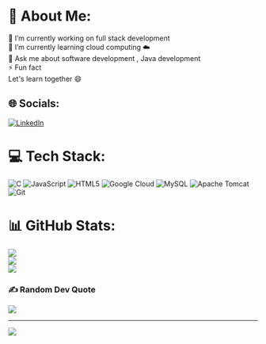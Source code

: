 # 💫 About Me:
🔭 I’m currently working on full stack development <br>🌱 I’m currently learning cloud computing ☁️<br>💬 Ask me about software development , Java development <br>⚡ Fun fact <br>      Let's learn together 😄


## 🌐 Socials:
[![LinkedIn](https://img.shields.io/badge/LinkedIn-%230077B5.svg?logo=linkedin&logoColor=white)](https://linkedin.com/in/https://www.linkedin.com/in/prachi-joshi-29aa93227?utm_source=share&utm_campaign=share_via&utm_content=profile&utm_medium=android_app) 

# 💻 Tech Stack:
![C](https://img.shields.io/badge/c-%2300599C.svg?style=for-the-badge&logo=c&logoColor=white) ![JavaScript](https://img.shields.io/badge/javascript-%23323330.svg?style=for-the-badge&logo=javascript&logoColor=%23F7DF1E) ![HTML5](https://img.shields.io/badge/html5-%23E34F26.svg?style=for-the-badge&logo=html5&logoColor=white) ![Google Cloud](https://img.shields.io/badge/GoogleCloud-%234285F4.svg?style=for-the-badge&logo=google-cloud&logoColor=white) ![MySQL](https://img.shields.io/badge/mysql-4479A1.svg?style=for-the-badge&logo=mysql&logoColor=white) ![Apache Tomcat](https://img.shields.io/badge/apache%20tomcat-%23F8DC75.svg?style=for-the-badge&logo=apache-tomcat&logoColor=black) ![Git](https://img.shields.io/badge/git-%23F05033.svg?style=for-the-badge&logo=git&logoColor=white)
# 📊 GitHub Stats:
![](https://github-readme-stats.vercel.app/api?username=Prachi131&theme=dark&hide_border=false&include_all_commits=false&count_private=false)<br/>
![](https://github-readme-streak-stats.herokuapp.com/?user=Prachi131&theme=dark&hide_border=false)<br/>
![](https://github-readme-stats.vercel.app/api/top-langs/?username=Prachi131&theme=dark&hide_border=false&include_all_commits=false&count_private=false&layout=compact)

### ✍️ Random Dev Quote
![](https://quotes-github-readme.vercel.app/api?type=horizontal&theme=radical)

---
[![](https://visitcount.itsvg.in/api?id=Prachi131&icon=0&color=0)](https://visitcount.itsvg.in)

<!-- Proudly created with GPRM ( https://gprm.itsvg.in ) -->



<!-- 👋 Hi, I’m @prachi131
- 👀 I’m interested in coding and web designing....
- 🌱 I’m currently learning computer applications
- 💞️ I’m looking to collaborate on different projects....
- 📫 How to reach me ..--!>